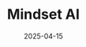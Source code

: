 ---  
layout: startup_page  
title: "Mindset AI"  
id: "mindset.ai"  
permalink: "/mindsetaimindset.ai04152025/"  
website: "https://www.mindset.ai/"  
funding_round: "Series A"  
funding_amount: "£4.3M"  
investors: "Edge VC, Pembroke VCT, Mountside Ventures"  
about: "Mindset AI provides an embedded AI agent platform enabling SaaS companies to easily build and integrate AI features into their products. This allows companies to create user-friendly AI agents that utilize natural language processing, leveraging existing content and expertise to improve functionality. The platform is designed to minimize the need for extensive AI development resources."  
markets: "SaaS, AI, Learning and Development, HR, Media"  
hq: "London, England, United Kingdom"  
founded_year: "2019"  
linkedin: "https://www.linkedin.com/company/mindset-ai"  
twitter: "https://twitter.com/mindset_ai"  
instagram: ""  
facebook: "https://www.facebook.com/100083448696562"  
crunchbase: "https://www.crunchbase.com/organization/mindset-ai?utm_source=linkedin&utm_medium=referral&utm_campaign=linkedin_companies&utm_content=profile_cta_anon&trk=funding_crunchbase"  
pitchbook: "https://pitchbook.com/profiles/company/506871-46"  

date_display: "15-Apr-2025"  
date: "2025-04-15"

# SEO Optimization  
meta_title: "Mindset AI - Series A Funding (£4.3M)"  
meta_description: "Mindset AI, Mindset AI provides an embedded AI agent platform enabling SaaS companies to easily build and integrate AI features into their products. This allows c..."  
meta_keywords: "Mindset AI, SaaS, AI, Learning and Development, HR, Media, Series A funding"  
canonical_url: "https://startup.projectstartups.com/mindsetaimindset.ai04152025/"  
---
